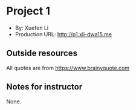 # Project 1
+ By: Xuefen Li 
+ Production URL: <http://p1.xli-dwa15.me>

## Outside resources
All quotes are from https://www.brainyquote.com 

## Notes for instructor
None.
